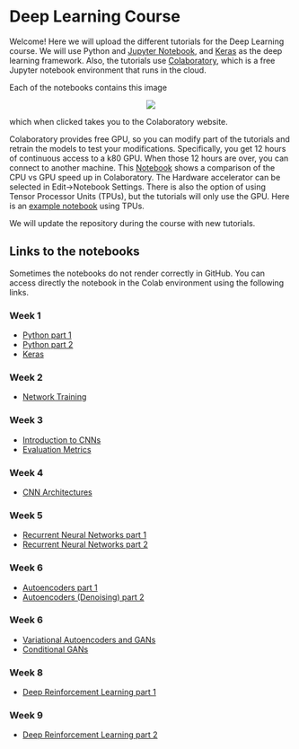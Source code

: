 # Deep Learning Course
Welcome! Here we will upload the different tutorials for the Deep Learning course. 
We will use Python and [Jupyter Notebook](https://jupyter.org/), and [Keras](https://keras.io/) as the deep learning framework.
Also, the tutorials use [Colaboratory](https://colab.research.google.com/notebooks/welcome.ipynb), which is a free Jupyter notebook environment that runs in the cloud. 

Each of the notebooks contains this image


<p align="center">
<img src ="https://camo.githubusercontent.com/52feade06f2fecbf006889a904d221e6a730c194/68747470733a2f2f636f6c61622e72657365617263682e676f6f676c652e636f6d2f6173736574732f636f6c61622d62616467652e737667" />
</p>

which when clicked takes you to the Colaboratory website. 

Colaboratory provides free GPU, so you can modify part of the tutorials and retrain the models to test your modifications. Specifically, you get 12 hours of continuous access to a k80 GPU. When those 12 hours are over, you can connect to another machine. This [Notebook](https://colab.research.google.com/notebooks/gpu.ipynb#scrollTo=3IEVK-KFxi5Z) shows a comparison of the CPU vs GPU speed up in Colaboratory. The Hardware accelerator can be selected in Edit->Notebook Settings. There is also the option of using Tensor Processor Units (TPUs), but the tutorials will only use the GPU. Here is an [example notebook](https://colab.research.google.com/notebooks/tpu.ipynb) using TPUs.   

We will update the repository during the course with new tutorials.

## Links to the notebooks
Sometimes the notebooks do not render correctly in GitHub. You can access directly the notebook in the Colab environment using the following links.
### Week 1
  * [Python part 1](https://colab.research.google.com/github/MatchLab-Imperial/deep-learning-course/blob/master/week01_part1_Python.ipynb)
  * [Python part 2](https://colab.research.google.com/github/MatchLab-Imperial/deep-learning-course/blob/master/week01_part2_Python.ipynb)
  * [Keras](https://colab.research.google.com/github/MatchLab-Imperial/deep-learning-course/blob/master/week01_part3_Keras.ipynb)
### Week 2
  * [Network Training](https://colab.research.google.com/github/MatchLab-Imperial/deep-learning-course/blob/master/week02_NetworkTraining.ipynb)

### Week 3
  * [Introduction to CNNs](https://colab.research.google.com/github/MatchLab-Imperial/deep-learning-course/blob/master/week03_part1_CNN_Introduction.ipynb)
  * [Evaluation Metrics](https://colab.research.google.com/github/MatchLab-Imperial/deep-learning-course/blob/master/week03_part2_evaluation_measures.ipynb)
    
### Week 4
  * [CNN Architectures](https://colab.research.google.com/github/MatchLab-Imperial/deep-learning-course/blob/master/week04_CNN_architectures.ipynb)
  
### Week 5
  * [Recurrent Neural Networks part 1](https://colab.research.google.com/github/MatchLab-Imperial/deep-learning-course/blob/master/week05_RNN_part1.ipynb)
  * [Recurrent Neural Networks part 2](https://colab.research.google.com/github/MatchLab-Imperial/deep-learning-course/blob/master/week05_RNN_part2.ipynb)
    
### Week 6
  * [Autoencoders part 1](https://colab.research.google.com/github/MatchLab-Imperial/deep-learning-course/blob/master/week06_part1_Autoencoders.ipynb)
  * [Autoencoders (Denoising) part 2](https://colab.research.google.com/github/MatchLab-Imperial/deep-learning-course/blob/master/week06_part2_Autoencoders_Denoising.ipynb)
  
  ### Week 6
  * [Variational Autoencoders and GANs](https://colab.research.google.com/github/MatchLab-Imperial/deep-learning-course/blob/master/week07_part1_VAE_GAN.ipynb)
  * [Conditional GANs](https://colab.research.google.com/github/MatchLab-Imperial/deep-learning-course/blob/master/week07_part2_cGANs.ipynb)
    
  ### Week 8
 * [Deep Reinforcement Learning part 1](https://colab.research.google.com/github/MatchLab-Imperial/deep-learning-course/blob/master/week08_Deep_Reinforcement_Learning_part1.ipynb)
 
 ### Week 9
 * [Deep Reinforcement Learning part 2](https://colab.research.google.com/github/MatchLab-Imperial/deep-learning-course/blob/master/week09_Deep_Reinforcement_Learning_part2.ipynb)

